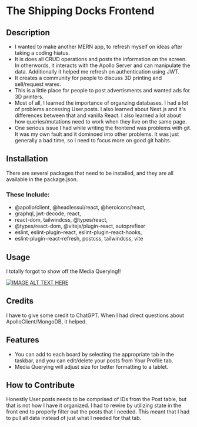 # The Shipping Docks Frontend

## Description

- I wanted to make another MERN app, to refresh myself on ideas after taking a coding hiatus.
- It is does all CRUD operations and posts the information on the screen. In otherwords, it interacts with the Apollo Server and can manipulate the data. Additionally it helped me refresh on authentication using JWT.
- It creates a community for people to discuss 3D printing and sell/request wares.
- This is a little place for people to post advertisments and wanted ads for 3D printers.
- Most of all, I learned the importance of organzing databases. I had a lot of problems accessing User.posts. I also learned about Next.js and it's differences between that and vanilla React. I also learned a lot about how queries/mutations need to work when they live on the same page.
- One serious issue I had while writing the frontend was problems with git. It was my own fault and it dominoed into other problems. It was just generally a bad time, so I need to focus more on good git habits.

## Installation

There are several packages that need to be installed, and they are all available in the package.json.

### These Include:

- @apollo/client, @headlessui/react, @heroicons/react,
- graphql, jwt-decode, react,
- react-dom, tailwindcss, @types/react,
- @types/react-dom, @vitejs/plugin-react, autoprefixer
- eslint, eslint-plugin-react, eslint-plugin-react-hooks,
- eslint-plugin-react-refresh, postcss, tailwindcss, vite

## Usage

I totally forgot to show off the Media Querying!!

[![IMAGE ALT TEXT HERE](https://img.youtube.com/vi/9VuEHKy3U5c/0.jpg)](https://www.youtube.com/watch?v=9VuEHKy3U5c)

## Credits

I have to give some credit to ChatGPT. When I had direct questions about ApolloClient/MongoDB, it helped.

## Features

- You can add to each board by selecting the appropriate tab in the taskbar, and you can edit/delete your posts from Your Profile tab.
- Media Querying will adjust size for better formatting to a tablet.

## How to Contribute

Honestly User.posts needs to be comprised of IDs from the Post table, but that is not how I have it organized. I had to rewire by utilizing state in the front end to properly filter out the posts that I needed. This meant that I had to pull all data instead of just what I needed for that tab.